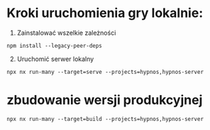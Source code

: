 # Kroki uruchomienia gry lokalnie:

1. Zainstalować wszelkie zależności

```
npm install --legacy-peer-deps
```

2. Uruchomić serwer lokalny

```
npx nx run-many --target=serve --projects=hypnos,hypnos-server
```

# zbudowanie wersji produkcyjnej

```
npx nx run-many --target=build --projects=hypnos,hypnos-server
```
